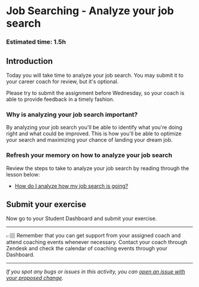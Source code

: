 # Job Searching - Analyze your job search

### **Estimated time**: 1.5h

## Introduction

Today you will take time to analyze your job search. You may submit it to your career coach for review, but it's optional.

Please try to submit the assignment before Wednesday, so your coach is able to provide feedback in a timely fashion. 

### Why is analyzing your job search important?

By analyzing your job search you'll be able to identify what you're doing right and what could be improved. This is how you'll be able to optimize your search and maximizing your chance of landing your dream job. 

### Refresh your memory on how to analyze your job search

Review the steps to take to analyze your job search by reading through the lesson below:

- [How do I analyze how my job search is going?](https://github.com/microverseinc/curriculum-professional-skills/blob/main/job-search/how-do-i-analyze-how-my-job-search-is-going.md)





## Submit your exercise

Now go to your Student Dashboard and submit your exercise.

**************************************************************************************************************
                                                                                                               
👉🏽 Remember that you can get support from your assigned coach and attend coaching events whenever necessary. Contact your coach through Zendesk and check the calendar of coaching events through your Dashboard.                                                                                    
                                                                                                       


---

*If you spot any bugs or issues in this activity, you can [open an issue with your proposed change](https://github.com/microverseinc/curriculum-transversal-skills/blob/main/git-github/articles/open_issue.md).*
